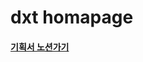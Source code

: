 <h1>dxt homapage</h1>
<h4><a href="https://hallowed-bonnet-3c9.notion.site/HOME-PAGE-1b3c5a78f773801aa5d5d8ffff2ff6c5?pvs=4">기획서 노션가기</a></h4>
